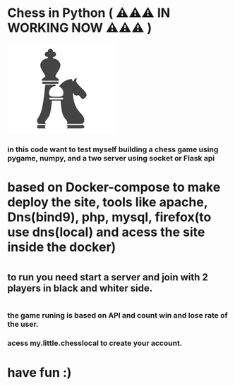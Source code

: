 # Chess in Python  ( ⚠️⚠️⚠️ IN WORKING NOW ⚠️⚠️⚠️ )
![chess logo](/images/logo_chess.png "chess logo")

### in this code want to test myself building a chess game using pygame, numpy, and a two server using socket or Flask api
# based on Docker-compose to make deploy the site, tools like  apache, Dns(bind9), php, mysql, firefox(to use dns(local) and acess the site inside the docker)
#
## to run you need start a server and join with 2 players in black and whiter side.
#

### the game runing is based on API and count win and lose rate of the user.
### acess my.little.chesslocal to create your account.




# have fun :)
